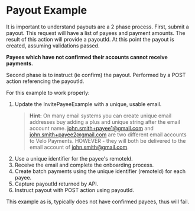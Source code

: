 # Payout Example

It is important to understand payouts are a 2 phase process. First, submit a payout. This request will have a list of 
payees and payment amounts. The result of this action will provide a payoutId. At this point the payout is created, assuming
validations passed.

**Payees which have not confirmed their accounts cannot receive payments.** 

Second phase is to instruct (ie confirm) the payout. Performed by a POST action referencing the payoutId.

For this example to work properly:

1. Update the InvitePayeeExample with a unique, usable email. 
    > **Hint:** On many email systems you can create unique email addresses buy adding a plus and unique string after
    the email account name. john.smith+payee1@gmail.com and john.smith+payee2@gmail.com are two different email accounts 
    to Velo Payments. HOWEVER - they will both be delivered to the email account of john.smith@gmail.com.
2. Use a unique identifier for the payee's remoteId. 
3. Receive the email and complete the onboarding process.
4. Create batch payments using the unique identifier (remoteId) for each payee. 
5. Capture payoutId returned by API.
6. Instruct payout with POST action using payoutId.

This example as is, typically does not have confirmed payees, thus will fail. 

